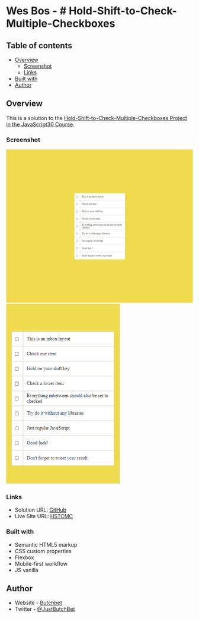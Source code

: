 
# Wes Bos - # Hold-Shift-to-Check-Multiple-Checkboxes

## Table of contents

- [Overview](#overview)
  - [Screenshot](#screenshot)
  - [Links](#links)
- [Built with](#built-with)
- [Author](#author)


## Overview
This is a solution to the [Hold-Shift-to-Check-Multiple-Checkboxes Project in the JavaScript30 Course](https://courses.wesbos.com).

### Screenshot
![Desktop](./src/assets/desktop.png)
![Mobile](./src/assets/mobile.png)

### Links
- Solution URL: [GitHub](https://github.com/ButchBet/Hold-Shift-to-Check-Multiple-Checkboxes)
- Live Site URL: [HSTCMC]()

### Built with
- Semantic HTML5 markup
- CSS custom properties
- Flexbox
- Mobile-first workflow
- JS vanilla

## Author
- Website - [Butchbet](https://www.butchbet.co/)
- Twitter - [@JustButchBet](https://twitter.com/JustButchBet)
